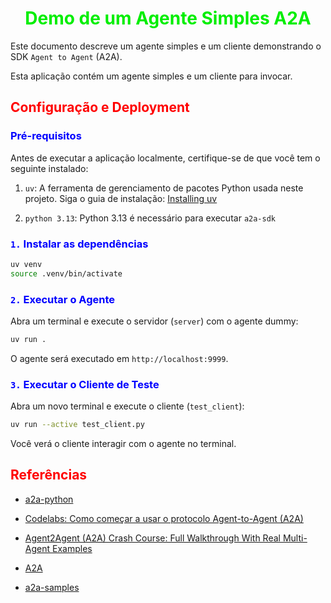 # <h1 align="center"><font color="gree">Demo de um Agente Simples A2A</font></h1>

Este documento descreve um agente simples e um cliente demonstrando o SDK ``Agent to Agent`` (A2A).

Esta aplicação contém um agente simples e um cliente para invocar.

## <font color="red">Configuração e Deployment</font>

### <font color="blue">Pré-requisitos</font>

Antes de executar a aplicação localmente, certifique-se de que você tem o seguinte instalado:

1. ``uv``: A ferramenta de gerenciamento de pacotes Python usada neste projeto. Siga o guia de instalação: [Installing uv](https://docs.astral.sh/uv/getting-started/installation/)

2. ``python 3.13``: Python 3.13 é necessário para executar ``a2a-sdk``

### <font color="blue">``1.`` Instalar as dependências</font>

```bash
uv venv
source .venv/bin/activate
```

### <font color="blue">``2.`` Executar o Agente</font>

Abra um terminal e execute o servidor (``server``) com o agente dummy:

```bash
uv run .
```

O agente será executado em ``http://localhost:9999``.

### <font color="blue">``3.`` Executar o Cliente de Teste</font>

Abra um novo terminal e execute o cliente (``test_client``):

```bash
uv run --active test_client.py
```

Você verá o cliente interagir com o agente no terminal.

## <font color="red">Referências</font>

- [a2a-python](https://github.com/a2aproject/a2a-python)

- [Codelabs: Como começar a usar o protocolo Agent-to-Agent (A2A)](https://codelabs.developers.google.com/intro-a2a-purchasing-concierge?hl=pt-br#1)


- [Agent2Agent (A2A) Crash Course: Full Walkthrough With Real Multi-Agent Examples](https://www.youtube.com/watch?v=mFkw3p5qSuA)

- [A2A](https://github.com/a2aproject/A2A)

- [a2a-samples](https://github.com/a2aproject/a2a-samples/tree/main)

